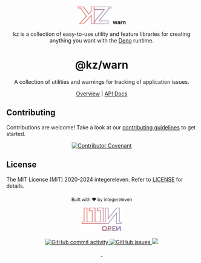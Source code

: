 <p align="center">
<img alt="kz logo" height="48" src="https://raw.githubusercontent.com/i11n/.github/main/svg/kz/color/kz.svg" />
<strong>warn</strong>
</p>

<p align="center">
kz is a collection of easy-to-use utility and feature libraries for creating anything you want with the <a href="https://deno.com">Deno</a> runtime.
</p>

<h1 align="center">@kz/warn</h1>

<p align="center">
A collection of utilities and warnings for tracking of application issues.
</p>

<p align="center">
<a href="https://jsr.io/@kz/warn">Overview</a> |
<a href="https://jsr.io/@kz/warn/doc">API Docs</a>
</p>

## Contributing

Contributions are welcome! Take a look at our [contributing guidelines][contributing] to get started.

<p align="center">
<a href="https://github.com/i11n/.github/blob/main/.github/CODE_OF_CONDUCT.md">
  <img alt="Contributor Covenant" src="https://img.shields.io/badge/Contributor%20Covenant-2.1-4baaaa.svg?style=flat-square" />
</a>
</p>

## License

The MIT License (MIT) 2020-2024 integereleven. Refer to [LICENSE][license] for details.

<p align="center">
<sub>Built with ❤ by integereleven</sub>
</p>

<p align="center">
<img
  alt="kz.io logo"
  height="64"
  src="https://raw.githubusercontent.com/i11n/.github/main/svg/brand/color/open-stroke.svg"
/>
</p>

<p align="center">
<a href="https://github.com/kz-io/warn/commits">
  <img alt="GitHub commit activity" src="https://img.shields.io/github/commit-activity/m/kz-io/warn?style=flat-square">
</a>
<a href="https://github.com/kz-io/warn/issues">
  <img alt="GitHub issues" src="https://img.shields.io/github/issues-raw/kz-io/warn?style=flat-square">
</a>
<a href="https://codecov.io/gh/kz-io/warn" >
  <img src="https://codecov.io/gh/kz-io/warn/graph/badge.svg?token=EK5CNEBUPG"/>
</a>
</p>

<p align="center">
<a href="https://jsr.io/@kz/warn">
  <img src="https://jsr.io/badges/@kz/warn" alt="" />
</a>
<a href="https://jsr.io/@kz/warn">
  <img src="https://jsr.io/badges/@kz/warn/score" alt="" />
</a>
</p>

[deno]: https://deno.dom "Deno homepage"
[jsr]: https://jsr.io "JSR homepage"
[branches]: https://github.com/kz-io/warn/branches "@kz/warn branches on GitHub"
[releases]: https://github.com/kz-io/warn/releases "@kz/warn releases on GitHub"
[contributing]: https://github.com/kz-io/warn/blob/main/CONTRIBUTING.md "@kz/warn contributing guidelines"
[license]: https://github.com/kz-io/warn/blob/main/LICENSE "@kz/warn license"
